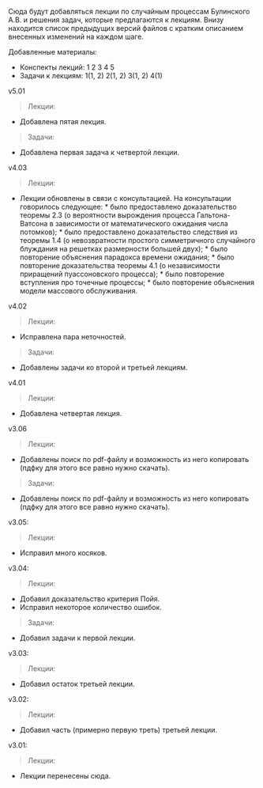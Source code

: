 ﻿Сюда будут добавляться лекции по случайным процессам Булинского А.В. и решения задач, которые предлагаются к лекциям.
Внизу находится список предыдущих версий файлов с кратким описанием внесенных изменений на каждом шаге. 

Добавленные материалы:
   * Конспекты лекций: 1 2 3 4 5
   * Задачи к лекциям:  1(1, 2) 2(1, 2) 3(1, 2) 4(1) 

v5.01
> Лекции:
   * Добавлена пятая лекция.
 
> Задачи:
   * Добавлена первая задача к четвертой лекции.

v4.03
> Лекции:
   * Лекции обновлены в связи с консультацией. На консультации говорилось следующее:
    * было предоставлено доказательство теоремы 2.3 (о вероятности вырождения процесса Гальтона-Ватсона в зависимости от математического ожидания числа потомков);
    * было предоставлено доказательство следствия из теоремы 1.4 (о невозвратности простого симметричного случайного блуждания на решетках размерности большей двух);
    * было повторение объяснения парадокса времени ожидания;
    * было повторение доказательства теоремы 4.1 (о независимости приращений пуассоновского процесса);
    * было повторение вступления про точечные процессы;
    * было повторение объяснения модели массового обслуживания.

v4.02
> Лекции:
   * Исправлена пара неточностей.

> Задачи:
   * Добавлены задачи ко второй и третьей лекциям. 

v4.01
> Лекции:
   * Добавлена четвертая лекция.

v3.06
> Лекции:
   * Добавлены поиск по pdf-файлу и возможность из него копировать (пдфку для этого все равно нужно скачать).
   
> Задачи:
   * Добавлены поиск по pdf-файлу и возможность из него копировать (пдфку для этого все равно нужно скачать).

v3.05:
> Лекции:
   * Исправил много косяков.
 
v3.04:
> Лекции:
   * Добавил доказательство критерия Пойя.
   * Исправил некоторое количество ошибок.

> Задачи:
   * Добавил задачи к первой лекции.
   
v3.03:
> Лекции:
   * Добавил остаток третьей лекции.
   
v3.02:
> Лекции:
   * Добавил часть (примерно первую треть) третьей лекции.
   
v3.01:
> Лекции:
   * Лекции перенесены сюда. 
 
